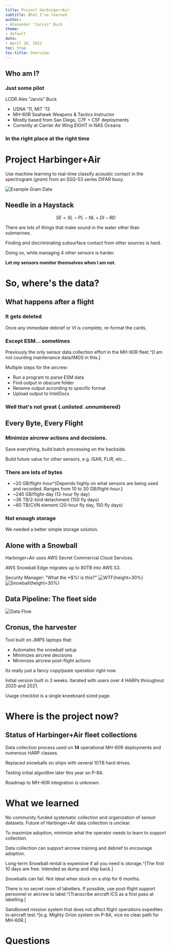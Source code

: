 ```yaml
---
title: Project Harbinger+Air
subtitle: What I've learned
author:
- Alexander "Jarvis" Buck
theme:
- default
date:
- April 28, 2022
toc: true
toc-title: Overview
---
```


## Who am I?

### Just some pilot

LCDR Alex "Jarvis" Buck

- USNA '11, MIT '13
- MH-60R Seahawk Weapons & Tactics Instructor
- Mostly based from San Diego, C7F + C5F deployments
- Currently at Carrier Air Wing EIGHT in NAS Oceana

### In the right place at the right time


# Project Harbinger+Air

Use machine learning to real-time classify acoustic contact in the spectrogram (*gram*) from an SSQ-53 series DIFAR buoy.

![Example Gram Data](waterfall.png)

## Needle in a Haystack

$$SE = SL-PL-NL+DI-RD$$

There are lots of things that make sound in the water other than submarines.

Finding and discriminating subsurface contact from other sources is hard.

Doing so, while managing 4 other sensors is harder.

**Let my sensors monitor themselves when I am not.**



# So, where's the data?

## What happens after a flight

### It gets deleted

Once any immediate debrief or VI is complete, re-format the cards.

### Except ESM... sometimes

Previously the only sensor data collection effort in the MH-60R fleet.^[I am not counting maintenance data/IMDS in this.]

Multiple steps for the aircrew:

  - Run a program to parse ESM data
  - Find output in obscure folder
  - Rename output according to specific format
  - Upload output to IntelDocs

### Well that's not great {.unlisted .unnumbered}


## Every Byte, Every Flight

### Minimize aircrew actions and decisions.
Save everything, build batch processing on the backside.

Build future value for other sensors, e.g. ISAR, FLIR, etc...

### There are lots of bytes
- ~20 GB/flight-hour^[Depends highly on what sensors are being used and recorded. Ranges from 10 to 30 GB/flight-hour.]
- ~240 GB/flight-day (12-hour fly day)
- ~36 TB/2-bird detachment (150 fly days)
- ~60 TB/CVN element (20-hour fly day, 150 fly days)

### Not enough storage
We needed a better simple storage solution.


## Alone with a Snowball

Harbinger+Air uses AWS Secret Commercial Cloud Services.

AWS Snowball Edge migrates up to 80TB into AWS S3. 

Security Manager: "What the *$%! is this?" 
![WTF](wtf.png){height=30%}
![Snowball](snowball.png){height=30%}

<!-- 
Arrives unclassified via UPS

Departs classified via prepaid UPS^[DoD Manual 5200.01 Enclosure 4 paragraph 10d]
-->

## Data Pipeline: The fleet side

![Data Flow](data-flow.png)

## Cronus, the harvester

Tool built on JMPS laptops that:

- Automates the snowball setup
- Minimizes aircrew decisions
- Minimizes aircrew post-flight actions

Its really just a fancy copy/paste operation right now.

Initial version built in 3 weeks. Iterated with users over 4 HARPs throughout 2020 and 2021.

Usage checklist is a single kneeboard sized page.



# Where is the project now?

## Status of Harbinger+Air fleet collections

Data collection process used on **14** operational MH-60R deployments and numerous HARP classes.

Replaced snowballs on ships with several 10TB hard drives.

Testing initial algorithm later this year on P-8A.

Roadmap to MH-60R integration is unknown.


# What we learned

No community funded systematic collection and organization of sensor datasets. Future of Harbinger+Air data collection is unclear.

To maximize adoption, minimize what the operator needs to learn to support collection.

Data collection can support aircrew training and debrief to encourage adoption.

Long-term Snowball rental is expensive if all you need is storage.^[The first 10 days are free. Intended as dump and ship back.]

Snowballs can fail. Not ideal when stuck on a ship for 6 months.

There is no secret room of labellers. If possible, use post-flight support personnel or aircrew to label.^[Transcribe aircraft ICS as a first pass at labelling.]

Sandboxed mission system that does not affect flight operations expedites in-aircraft test.^[e.g. Mighty Orion system on P-8A, vice no clear path for MH-60R.]

# Questions